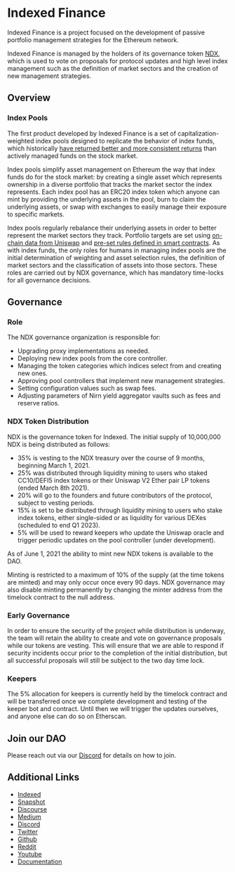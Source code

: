 # Indexed Finance

Indexed Finance is a project focused on the development of passive portfolio management strategies for the Ethereum network.

Indexed Finance is managed by the holders of its governance token [NDX](https://etherscan.io/token/0x86772b1409b61c639eaac9ba0acfbb6e238e5f83), which is used to vote on proposals for protocol updates and high level index management such as the definition of market sectors and the creation of new management strategies.

## Overview

### Index Pools

The first product developed by Indexed Finance is a set of capitalization-weighted index pools designed to replicate the behavior of index funds, which historically [have returned better and more consistent returns](https://www.cnbc.com/2019/03/15/active-fund-managers-trail-the-sp-500-for-the-ninth-year-in-a-row-in-triumph-for-indexing.html) than actively managed funds on the stock market.

Index pools simplify asset management on Ethereum the way that index funds do for the stock market: by creating a single asset which represents ownership in a diverse portfolio that tracks the market sector the index represents. Each index pool has an ERC20 index token which anyone can mint by providing the underlying assets in the pool, burn to claim the underlying assets, or swap with exchanges to easily manage their exposure to specific markets.

Index pools regularly rebalance their underlying assets in order to better represent the market sectors they track. Portfolio targets are set using [on-chain data from Uniswap](https://github.com/indexed-finance/uniswap-v2-oracle) and [pre-set rules defined in smart contracts](https://github.com/indexed-finance/indexed-core/blob/eae0eaf9ffc8a0d34a206c056d5e1381a7077f7e/contracts/lib/MCapSqrtLibrary.sol#L56). As with index funds, the only roles for humans in managing index pools are the initial determination of weighting and asset selection rules, the definition of market sectors and the classification of assets into those sectors. These roles are carried out by NDX governance, which has mandatory time-locks for all governance decisions.

## Governance

### Role

The NDX governance organization is responsible for:

* Upgrading proxy implementations as needed.
* Deploying new index pools from the core controller.
* Managing the token categories which indices select from and creating new ones.
* Approving pool controllers that implement new management strategies.
* Setting configuration values such as swap fees.
* Adjusting parameters of Nirn yield aggregator vaults such as fees and reserve ratios.

### NDX Token Distribution

NDX is the governance token for Indexed. The initial supply of 10,000,000 NDX is being distributed as follows:

* 35% is vesting to the NDX treasury over the course of 9 months, beginning March 1, 2021.
* 25% was distributed through liquidity mining to users who staked CC10/DEFI5 index tokens or their Uniswap V2 Ether pair LP tokens (ended March 8th 2021).
* 20% will go to the founders and future contributors of the protocol, subject to vesting periods.
* 15% is set to be distributed through liquidity mining to users who stake index tokens, either single-sided or as liquidity for various DEXes (scheduled to end Q1 2023).
* 5% will be used to reward keepers who update the Uniswap oracle and trigger periodic updates on the pool controller (under development).

As of June 1, 2021 the ability to mint new NDX tokens is available to the DAO.

Minting is restricted to a maximum of 10% of the supply (at the time tokens are minted) and may only occur once every 90 days. NDX governance may also disable minting permanently by changing the minter address from the timelock contract to the null address.

### Early Governance

In order to ensure the security of the project while distribution is underway, the team will retain the ability to create and vote on governance proposals while our tokens are vesting. This will ensure that we are able to respond if security incidents occur prior to the completion of the initial distribution, but all successful proposals will still be subject to the two day time lock.

### Keepers

The 5% allocation for keepers is currently held by the timelock contract and will be transferred once we complete development and testing of the keeper bot and contract. Until then we will trigger the updates ourselves, and anyone else can do so on Etherscan.

## Join our DAO

Please reach out via our [Discord](https://forum.indexed.finance/) for details on how to join. 

## Additional Links

* [Indexed](https://indexed.finance/)
* [Snapshot](https://gov.indexed.finance/#/)
* [Discourse](https://forum.indexed.finance/)
* [Medium](https://ndxfi.medium.com/)
* [Discord](https://forum.indexed.finance/)
* [Twitter](https://twitter.com/ndxfi)
* [Github](https://github.com/indexed-finance)
* [Reddit](https://www.reddit.com/r/IndexedFinance/)
* [Youtube](https://www.youtube.com/channel/UCdbua6FtaiD0emvvBerKRMw)
* [Documentation](https://docs.indexed.finance/)
